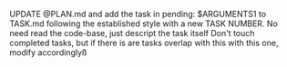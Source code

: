 UPDATE @PLAN.md and add the task in pending: $ARGUMENTS1 to TASK.md following the established style with a new TASK NUMBER. No need read the code-base, just descript the task itself
Don't touch completed tasks, but if there is are tasks overlap with this with this one, modify accordinglyß